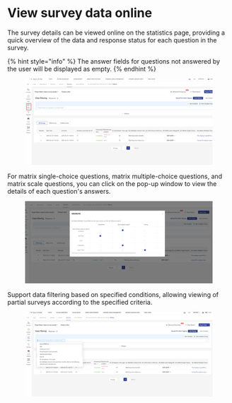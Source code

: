 # View survey data online

The survey details can be viewed online on the statistics page, providing a quick overview of the data and response status for each question in the survey.

{% hint style="info" %}
The answer fields for questions not answered by the user will be displayed as empty.
{% endhint %}

<figure><img src="../../../.gitbook/assets/image (8) (1) (1) (1).png" alt=""><figcaption></figcaption></figure>

For matrix single-choice questions, matrix multiple-choice questions, and matrix scale questions, you can click on the pop-up window to view the details of each question's answers.

<figure><img src="../../../.gitbook/assets/image (9) (1) (1) (1).png" alt=""><figcaption></figcaption></figure>

Support data filtering based on specified conditions, allowing viewing of partial surveys according to the specified criteria.

<figure><img src="../../../.gitbook/assets/image (10) (1) (1) (1).png" alt=""><figcaption></figcaption></figure>
